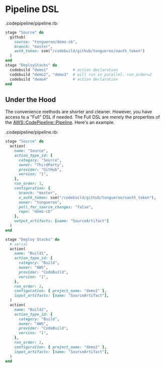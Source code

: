 # Pipeline DSL

.codepipeline/pipeline.rb:

```ruby
stage "Source" do
  github(
    source: "tongueroo/demo-cb",
    branch: "master",
    auth_token: ssm("/codebuild/github/tongueroo/oauth_token")
  )
end
stage "DeployStacks" do
  codebuild "demo1"           # action declaration
  codebuild "demo2", "demo3"  # will run in parallel. run_order=2
  codebuild "demo4"           # action declaration
end
```

## Under the Hood

The convenience methods are shorter and cleaner. However, you have access to a "Full" DSL if needed. The Full DSL are merely the properties of the [AWS::CodePipeline::Pipeline](https://docs.aws.amazon.com/AWSCloudFormation/latest/UserGuide/aws-resource-codepipeline-pipeline.html).  Here's an example.

.codepipeline/pipeline.rb:

```ruby
stage "Source" do
  action(
    name: "Source",
    action_type_id: {
      category: "Source",
      owner: "ThirdParty",
      provider: "GitHub",
      version: "1",
    },
    run_order: 1,
    configuration: {
      branch: "master",
      o_auth_token: ssm("/codebuild/github/tongueroo/oauth_token"),
      owner: "tongueroo",
      poll_for_source_changes: "false",
      repo: "demo-cb"
    },
    output_artifacts: [name: "SourceArtifact"]
  )
end

stage "Deploy Stacks" do
  # serial
  action(
    name: "Build1",
    action_type_id: {
      category: "Build",
      owner: "AWS",
      provider: "CodeBuild",
      version: "1",
    },
    run_order: 2,
    configuration: { project_name: "demo1" },
    input_artifacts: [name: "SourceArtifact"],
  )
  action(
    name: "Build2",
    action_type_id: {
      category: "Build",
      owner: "AWS",
      provider: "CodeBuild",
      version: "1",
    },
    run_order: 2,
    configuration: { project_name: "demo2" },
    input_artifacts: [name: "SourceArtifact"],
  )
end
```

